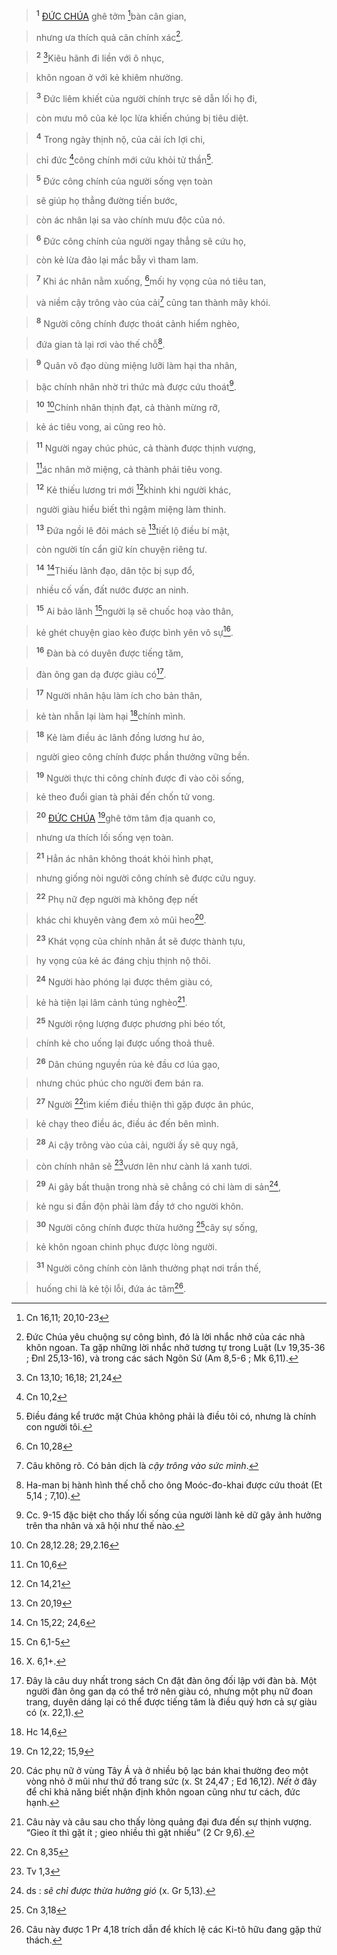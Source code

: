 > <sup><b>1</b></sup> [ĐỨC CHÚA]() ghê tởm [^1@-268135fc-b4c6-41cc-b1dd-6ea1822ce6bc]bàn cân gian,
>


> nhưng ưa thích quả cân chính xác[^1-268135fc-b4c6-41cc-b1dd-6ea1822ce6bc].
>


> <sup><b>2</b></sup> [^2@-268135fc-b4c6-41cc-b1dd-6ea1822ce6bc]Kiêu hãnh đi liền với ô nhục,
>


> khôn ngoan ở với kẻ khiêm nhường.
>


> <sup><b>3</b></sup> Đức liêm khiết của người chính trực sẽ dẫn lối họ đi,
>


> còn mưu mô của kẻ lọc lừa khiến chúng bị tiêu diệt.
>


> <sup><b>4</b></sup> Trong ngày thịnh nộ, của cải ích lợi chi,
>


> chỉ đức [^3@-268135fc-b4c6-41cc-b1dd-6ea1822ce6bc]công chính mới cứu khỏi tử thần[^2-268135fc-b4c6-41cc-b1dd-6ea1822ce6bc].
>


> <sup><b>5</b></sup> Đức công chính của người sống vẹn toàn
>


> sẽ giúp họ thẳng đường tiến bước,
>


> còn ác nhân lại sa vào chính mưu độc của nó.
>


> <sup><b>6</b></sup> Đức công chính của người ngay thẳng sẽ cứu họ,
>


> còn kẻ lừa đảo lại mắc bẫy vì tham lam.
>


> <sup><b>7</b></sup> Khi ác nhân nằm xuống, [^4@-268135fc-b4c6-41cc-b1dd-6ea1822ce6bc]mối hy vọng của nó tiêu tan,
>


> và niềm cậy trông vào của cải[^3-268135fc-b4c6-41cc-b1dd-6ea1822ce6bc] cũng tan thành mây khói.
>


> <sup><b>8</b></sup> Người công chính được thoát cảnh hiểm nghèo,
>


> đứa gian tà lại rơi vào thế chỗ[^4-268135fc-b4c6-41cc-b1dd-6ea1822ce6bc].
>


> <sup><b>9</b></sup> Quân vô đạo dùng miệng lưỡi làm hại tha nhân,
>


> bậc chính nhân nhờ tri thức mà được cứu thoát[^5-268135fc-b4c6-41cc-b1dd-6ea1822ce6bc].
>


> <sup><b>10</b></sup> [^5@-268135fc-b4c6-41cc-b1dd-6ea1822ce6bc]Chính nhân thịnh đạt, cả thành mừng rỡ,
>


> kẻ ác tiêu vong, ai cũng reo hò.
>


> <sup><b>11</b></sup> Người ngay chúc phúc, cả thành được thịnh vượng,
>


> [^6@-268135fc-b4c6-41cc-b1dd-6ea1822ce6bc]ác nhân mở miệng, cả thành phải tiêu vong.
>


> <sup><b>12</b></sup> Kẻ thiếu lương tri mới [^7@-268135fc-b4c6-41cc-b1dd-6ea1822ce6bc]khinh khi người khác,
>


> người giàu hiểu biết thì ngậm miệng làm thinh.
>


> <sup><b>13</b></sup> Đứa ngồi lê đôi mách sẽ [^8@-268135fc-b4c6-41cc-b1dd-6ea1822ce6bc]tiết lộ điều bí mật,
>


> còn người tín cẩn giữ kín chuyện riêng tư.
>


> <sup><b>14</b></sup> [^9@-268135fc-b4c6-41cc-b1dd-6ea1822ce6bc]Thiếu lãnh đạo, dân tộc bị sụp đổ,
>


> nhiều cố vấn, đất nước được an ninh.
>


> <sup><b>15</b></sup> Ai bảo lãnh [^10@-268135fc-b4c6-41cc-b1dd-6ea1822ce6bc]người lạ sẽ chuốc hoạ vào thân,
>


> kẻ ghét chuyện giao kèo được bình yên vô sự[^6-268135fc-b4c6-41cc-b1dd-6ea1822ce6bc].
>


> <sup><b>16</b></sup> Đàn bà có duyên được tiếng tăm,
>


> đàn ông gan dạ được giàu có[^7-268135fc-b4c6-41cc-b1dd-6ea1822ce6bc].
>


> <sup><b>17</b></sup> Người nhân hậu làm ích cho bản thân,
>


> kẻ tàn nhẫn lại làm hại [^11@-268135fc-b4c6-41cc-b1dd-6ea1822ce6bc]chính mình.
>


> <sup><b>18</b></sup> Kẻ làm điều ác lãnh đồng lương hư ảo,
>


> người gieo công chính được phần thưởng vững bền.
>


> <sup><b>19</b></sup> Người thực thi công chính được đi vào cõi sống,
>


> kẻ theo đuổi gian tà phải đến chốn tử vong.
>


> <sup><b>20</b></sup> [ĐỨC CHÚA]() [^12@-268135fc-b4c6-41cc-b1dd-6ea1822ce6bc]ghê tởm tâm địa quanh co,
>


> nhưng ưa thích lối sống vẹn toàn.
>


> <sup><b>21</b></sup> Hẳn ác nhân không thoát khỏi hình phạt,
>


> nhưng giống nòi người công chính sẽ được cứu nguy.
>


> <sup><b>22</b></sup> Phụ nữ đẹp người mà không đẹp nết
>


> khác chi khuyên vàng đem xỏ mũi heo[^8-268135fc-b4c6-41cc-b1dd-6ea1822ce6bc].
>


> <sup><b>23</b></sup> Khát vọng của chính nhân ắt sẽ được thành tựu,
>


> hy vọng của kẻ ác đáng chịu thịnh nộ thôi.
>


> <sup><b>24</b></sup> Người hào phóng lại được thêm giàu có,
>


> kẻ hà tiện lại lâm cảnh túng nghèo[^9-268135fc-b4c6-41cc-b1dd-6ea1822ce6bc].
>


> <sup><b>25</b></sup> Người rộng lượng được phương phi béo tốt,
>


> chính kẻ cho uống lại được uống thoả thuê.
>


> <sup><b>26</b></sup> Dân chúng nguyền rủa kẻ đầu cơ lúa gạo,
>


> nhưng chúc phúc cho người đem bán ra.
>


> <sup><b>27</b></sup> Người [^13@-268135fc-b4c6-41cc-b1dd-6ea1822ce6bc]tìm kiếm điều thiện thì gặp được ân phúc,
>


> kẻ chạy theo điều ác, điều ác đến bên mình.
>


> <sup><b>28</b></sup> Ai cậy trông vào của cải, người ấy sẽ quỵ ngã,
>


> còn chính nhân sẽ [^14@-268135fc-b4c6-41cc-b1dd-6ea1822ce6bc]vươn lên như cành lá xanh tươi.
>


> <sup><b>29</b></sup> Ai gây bất thuận trong nhà sẽ chẳng có chi làm di sản[^10-268135fc-b4c6-41cc-b1dd-6ea1822ce6bc],
>


> kẻ ngu si đần độn phải làm đầy tớ cho người khôn.
>


> <sup><b>30</b></sup> Người công chính được thừa hưởng [^15@-268135fc-b4c6-41cc-b1dd-6ea1822ce6bc]cây sự sống,
>


> kẻ khôn ngoan chinh phục được lòng người.
>


> <sup><b>31</b></sup> Người công chính còn lãnh thưởng phạt nơi trần thế,
>


> huống chi là kẻ tội lỗi, đứa ác tâm[^11-268135fc-b4c6-41cc-b1dd-6ea1822ce6bc].
>

[^1-268135fc-b4c6-41cc-b1dd-6ea1822ce6bc]: Đức Chúa yêu chuộng sự công bình, đó là lời nhắc nhở của các nhà khôn ngoan. Ta gặp những lời nhắc nhở tương tự trong Luật (Lv 19,35-36 ; Đnl 25,13-16), và trong các sách Ngôn Sứ (Am 8,5-6 ; Mk 6,11).
[^2-268135fc-b4c6-41cc-b1dd-6ea1822ce6bc]: Điều đáng kể trước mặt Chúa không phải là điều tôi có, nhưng là chính con người tôi.
[^3-268135fc-b4c6-41cc-b1dd-6ea1822ce6bc]: Câu không rõ. Có bản dịch là *cậy trông vào sức mình*.
[^4-268135fc-b4c6-41cc-b1dd-6ea1822ce6bc]: Ha-man bị hành hình thế chỗ cho ông Moóc-đo-khai được cứu thoát (Et 5,14 ; 7,10).
[^5-268135fc-b4c6-41cc-b1dd-6ea1822ce6bc]: Cc. 9-15 đặc biệt cho thấy lối sống của người lành kẻ dữ gây ảnh hưởng trên tha nhân và xã hội như thế nào.
[^6-268135fc-b4c6-41cc-b1dd-6ea1822ce6bc]: X. 6,1+.
[^7-268135fc-b4c6-41cc-b1dd-6ea1822ce6bc]: Đây là câu duy nhất trong sách Cn đặt đàn ông đối lập với đàn bà. Một người đàn ông gan dạ có thể trở nên giàu có, nhưng một phụ nữ đoan trang, duyên dáng lại có thể được tiếng tăm là điều quý hơn cả sự giàu có (x. 22,1).
[^8-268135fc-b4c6-41cc-b1dd-6ea1822ce6bc]: Các phụ nữ ở vùng Tây Á và ở nhiều bộ lạc bán khai thường đeo một vòng nhỏ ở mũi như thứ đồ trang sức (x. St 24,47 ; Ed 16,12). *Nết* ở đây để chỉ khả năng biết nhận định khôn ngoan cũng như tư cách, đức hạnh.
[^9-268135fc-b4c6-41cc-b1dd-6ea1822ce6bc]: Câu này và câu sau cho thấy lòng quảng đại đưa đến sự thịnh vượng. “Gieo ít thì gặt ít ; gieo nhiều thì gặt nhiều” (2 Cr 9,6).
[^10-268135fc-b4c6-41cc-b1dd-6ea1822ce6bc]: ds : *sẽ chỉ được thừa hưởng gió* (x. Gr 5,13).
[^11-268135fc-b4c6-41cc-b1dd-6ea1822ce6bc]: Câu này được 1 Pr 4,18 trích dẫn để khích lệ các Ki-tô hữu đang gặp thử thách.
[^1@-268135fc-b4c6-41cc-b1dd-6ea1822ce6bc]: Cn 16,11; 20,10-23
[^2@-268135fc-b4c6-41cc-b1dd-6ea1822ce6bc]: Cn 13,10; 16,18; 21,24
[^3@-268135fc-b4c6-41cc-b1dd-6ea1822ce6bc]: Cn 10,2
[^4@-268135fc-b4c6-41cc-b1dd-6ea1822ce6bc]: Cn 10,28
[^5@-268135fc-b4c6-41cc-b1dd-6ea1822ce6bc]: Cn 28,12.28; 29,2.16
[^6@-268135fc-b4c6-41cc-b1dd-6ea1822ce6bc]: Cn 10,6
[^7@-268135fc-b4c6-41cc-b1dd-6ea1822ce6bc]: Cn 14,21
[^8@-268135fc-b4c6-41cc-b1dd-6ea1822ce6bc]: Cn 20,19
[^9@-268135fc-b4c6-41cc-b1dd-6ea1822ce6bc]: Cn 15,22; 24,6
[^10@-268135fc-b4c6-41cc-b1dd-6ea1822ce6bc]: Cn 6,1-5
[^11@-268135fc-b4c6-41cc-b1dd-6ea1822ce6bc]: Hc 14,6
[^12@-268135fc-b4c6-41cc-b1dd-6ea1822ce6bc]: Cn 12,22; 15,9
[^13@-268135fc-b4c6-41cc-b1dd-6ea1822ce6bc]: Cn 8,35
[^14@-268135fc-b4c6-41cc-b1dd-6ea1822ce6bc]: Tv 1,3
[^15@-268135fc-b4c6-41cc-b1dd-6ea1822ce6bc]: Cn 3,18